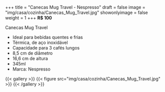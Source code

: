 +++
title = "Canecas Mug Travel - Nespresso"
draft = false
image = "img/casa/cozinha/Canecas_Mug_Travel.jpg"
showonlyimage = false
weight = 1
+++
**R$ 100**

<!--more-->

Canecas Mug Travel

- Ideal para bebidas quentes e frias
- Térmica, de aço inoxidável
- Capacidade para 3 cafés lungos
- 8,5 cm de diâmetro
- 16,6 cm de altura
- 345ml
- Marca: Nespresso

{{< gallery >}}
{{< figure src="img/casa/cozinha/Canecas_Mug_Travel.jpg" >}}
{{< /gallery >}}

